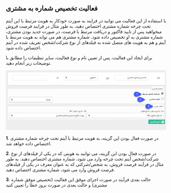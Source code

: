 ﻿##  فعالیت تخصیص شماره به مشتری 



با استفاده از این فعالیت می توانید در فرایند به صورت خودکار به هویت مرتبط با این آیتم تحت چرخه شماره مشتری اختصاص دهید، به طور مثال در فرایند فرصت فروش میخواهید پس از تایید فاکتور و دریافت مرتبط با فرصت، در صورت جدید بودن مشتری، شماره مشتری به او تخصیص داده شود. شماره مشتری هم می تواند به هویت مرتبط با آیتم و هم به هویت های متصل شده به فیلدهای از نوع شرکت/شخص تعریف شده در آیتم اختصاص داده شود.

برای ایجاد این فعالیت، پس از تعیین نام و نوع فعالیت، سایر تنظیمات را مطابق با توضیحات زیر انجام دهید.

![](AssignCustomerNo.png)

**1**. در صورت فعال بودن این گزینه، به هویت مرتبط با آیتم تحت چرخه شماره مشتری اختصاص داده خواهد شد.

**2**. در صورت فعال بودن این گزینه، می توانید به هویتی که در یکی از فیلدهای از نوع شرکت/شخص آیتم تحت چرخه وارد می شود، شماره مشتری اختصاص دهید، به طور مثال در فرآیند فرصت فروش، به شخص/شرکتی که به عنوان معرف در یکی از فیلدهای فرصت فروش وارد می شود، شماره مشتری اختصاص دهید.

**3**. حالت بعدی فرآیند در صورت اجرای موفق این فعالیت (تخصیص موفق شماره مشتری) و حالت بعدی در صورت بروز خطا را تعیین کنید
